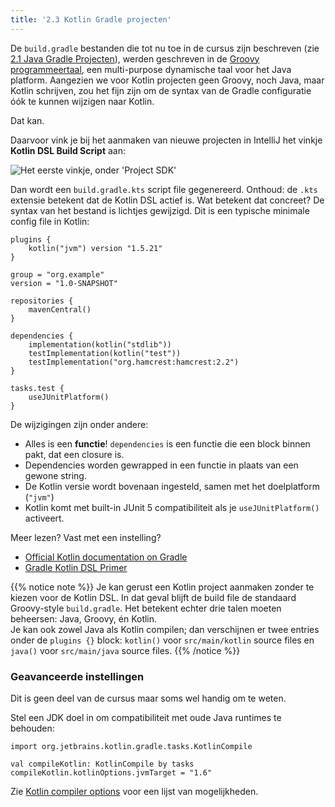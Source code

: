 ```yaml
---
title: '2.3 Kotlin Gradle projecten'
---
```


De `build.gradle` bestanden die tot nu toe in de cursus zijn beschreven (zie [2.1 Java Gradle Projecten](/dependency-management/gradle)), werden geschreven in de [Groovy programmeertaal](http://www.groovy-lang.org/), een multi-purpose dynamische taal voor het Java platform. Aangezien we voor Kotlin projecten geen Groovy, noch Java, maar Kotlin schrijven, zou het fijn zijn om de syntax van de Gradle configuratie óók te kunnen wijzigen naar Kotlin. 

Dat kan.

Daarvoor vink je bij het aanmaken van nieuwe projecten in IntelliJ het vinkje **Kotlin DSL Build Script** aan:

![](/img/kotlindsl.jpg "Het eerste vinkje, onder 'Project SDK'")

Dan wordt een `build.gradle.kts` script file gegenereerd. Onthoud: de `.kts` extensie betekent dat de Kotlin DSL actief is. Wat betekent dat concreet? De syntax van het bestand is lichtjes gewijzigd. Dit is een typische minimale config file in Kotlin:

```
plugins {
    kotlin("jvm") version "1.5.21"
}

group = "org.example"
version = "1.0-SNAPSHOT"

repositories {
    mavenCentral()
}

dependencies {
    implementation(kotlin("stdlib"))
    testImplementation(kotlin("test"))
    testImplementation("org.hamcrest:hamcrest:2.2")
}

tasks.test {
    useJUnitPlatform()
}
```

De wijzigingen zijn onder andere:

- Alles is een **functie**! `dependencies` is een functie die een block binnen pakt, dat een closure is. 
- Dependencies worden gewrapped in een functie in plaats van een gewone string. 
- De Kotlin versie wordt bovenaan ingesteld, samen met het doelplatform (`"jvm"`)
- Kotlin komt met built-in JUnit 5 compatibiliteit als je `useJUnitPlatform()` activeert.

Meer lezen? Vast met een instelling?

- [Official Kotlin documentation on Gradle](https://kotlinlang.org/docs/gradle.html)
- [Gradle Kotlin DSL Primer](https://docs.gradle.org/current/userguide/kotlin_dsl.html)

{{% notice note %}}
Je kan gerust een Kotlin project aanmaken zonder te kiezen voor de Kotlin DSL. In dat geval blijft de build file de standaard Groovy-style `build.gradle`. Het betekent echter drie talen moeten beheersen: Java, Groovy, én Kotlin. <br/>Je kan ook zowel Java als Kotlin compilen; dan verschijnen er twee entries onder de `plugins {}` block: `kotlin()` voor `src/main/kotlin` source files en `java()` voor `src/main/java` source files.
{{% /notice %}}


### Geavanceerde instellingen

Dit is geen deel van de cursus maar soms wel handig om te weten. 

Stel een JDK doel in om compatibiliteit met oude Java runtimes te behouden:

```
import org.jetbrains.kotlin.gradle.tasks.KotlinCompile

val compileKotlin: KotlinCompile by tasks
compileKotlin.kotlinOptions.jvmTarget = "1.6"
```

Zie [Kotlin compiler options](https://kotlinlang.org/docs/gradle.html#compiler-options) voor een lijst van mogelijkheden. 